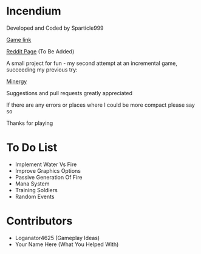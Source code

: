 # Incendium

Developed and Coded by Sparticle999

[Game link](http://sparticle999.github.io/Minergy2/)

[Reddit Page]() (To Be Added)

A small project for fun - my second attempt at an incremental game, succeeding my previous try:

[Minergy](http://sparticle999.github.io/Minergy/)

Suggestions and pull requests greatly appreciated

If there are any errors or places where I could be more compact please say so

Thanks for playing

# To Do List

- Implement Water Vs Fire
- Improve Graphics Options
- Passive Generation Of Fire
- Mana System
- Training Soldiers
- Random Events

# Contributors
- Loganator4625 (Gameplay Ideas)
- Your Name Here (What You Helped With)
